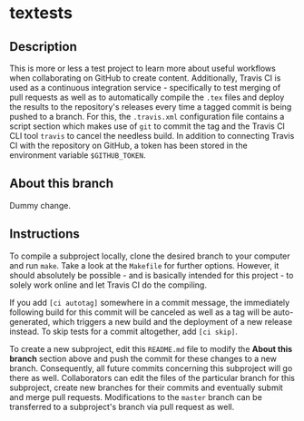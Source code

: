 # textests

## Description

This is more or less a test project to learn more about useful workflows when collaborating on GitHub to create content. Additionally, Travis CI is used as a continuous integration service - specifically to test merging of pull requests as well as to automatically compile the `.tex` files and deploy the results to the repository's releases every time a tagged commit is being pushed to a branch. For this, the `.travis.xml` configuration file contains a script section which makes use of `git` to commit the tag and the Travis CI CLI tool `travis` to cancel the needless build. In addition to connecting Travis CI with the repository on GitHub, a token has been stored in the environment variable `$GITHUB_TOKEN`.

## About this branch

Dummy change.

## Instructions

To compile a subproject locally, clone the desired branch to your computer and run `make`. Take a look at the `Makefile` for further options. However, it should absolutely be possible - and is basically intended for this project - to solely work online and let Travis CI do the compiling.

If you add `[ci autotag]` somewhere in a commit message, the immediately following build for this commit will be canceled as well as a tag will be auto-generated, which triggers a new build and the deployment of a new release instead. To skip tests for a commit altogether, add `[ci skip]`.

To create a new subproject, edit this `README.md` file to modify the **About this branch** section above and push the commit for these changes to a new branch. Consequently, all future commits concerning this subproject will go there as well. Collaborators can edit the files of the particular branch for this subproject, create new branches for their commits and eventually submit and merge pull requests. Modifications to the `master` branch can be transferred to a subproject's branch via pull request as well.
